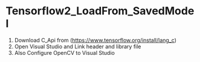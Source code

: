 # Tensorflow2_LoadFrom_SavedModel

1. Download C_Api from (https://www.tensorflow.org/install/lang_c)
2. Open Visual Studio and Link header and library file
3. Also Configure OpenCV to Visual Studio
